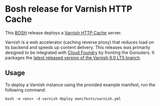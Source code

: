 # Bosh release for Varnish HTTP Cache

This [BOSH](https://bosh.io/) release deploys a [Varnish HTTP Cache](https://varnish-cache.org/) server.

Varnish is a web accelerator (caching reverse proxy) that reduces load on its backend and speeds up content delivery.
This releases was primarily designed to be integrated with [Cloud Foundry](https://www.cloudfoundry.org/) by fronting the Gorouters. It packages the [latest released version of the Varnish 6.0 LTS branch](https://varnish-cache.org/lists/pipermail/varnish-announce/2021-November/000749.html).

## Usage

To deploy a Varnish instance using the provided example manifest, run the following command:

```
bosh -e <env> -d varnish deploy manifests/varnish.yml
```
